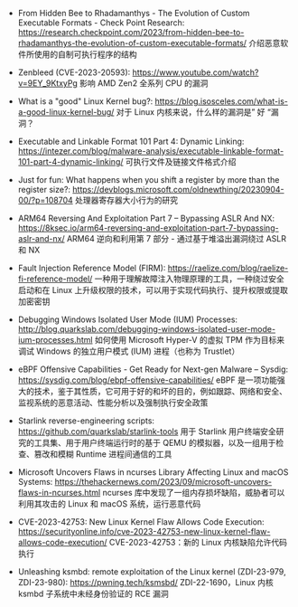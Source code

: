 - From Hidden Bee to Rhadamanthys - The Evolution of Custom Executable Formats - Check Point Research:
https://research.checkpoint.com/2023/from-hidden-bee-to-rhadamanthys-the-evolution-of-custom-executable-formats/
介绍恶意软件所使用的自制可执行程序的结构 

- Zenbleed (CVE-2023-20593):
https://www.youtube.com/watch?v=9EY_9KtxyPg
影响 AMD Zen2 全系列 CPU 的漏洞

- What is a "good" Linux Kernel bug?:
https://blog.isosceles.com/what-is-a-good-linux-kernel-bug/
对于 Linux 内核来说，什么样的漏洞是” 好 “漏洞？

- Executable and Linkable Format 101 Part 4: Dynamic Linking:
https://intezer.com/blog/malware-analysis/executable-linkable-format-101-part-4-dynamic-linking/
可执行文件及链接文件格式介绍

- Just for fun: What happens when you shift a register by more than the register size?:
https://devblogs.microsoft.com/oldnewthing/20230904-00/?p=108704
处理器寄存器大小行为的研究

- ARM64 Reversing And Exploitation Part 7 – Bypassing ASLR And NX:
https://8ksec.io/arm64-reversing-and-exploitation-part-7-bypassing-aslr-and-nx/
ARM64 逆向和利用第 7 部分 - 通过基于堆溢出漏洞绕过 ASLR 和 NX

- Fault Injection Reference Model (FIRM):
https://raelize.com/blog/raelize-fi-reference-model/
一种用于理解故障注入物理原理的工具，一种绕过安全启动和在 Linux 上升级权限的技术，可以用于实现代码执行、提升权限或提取加密密钥 

- Debugging Windows Isolated User Mode (IUM) Processes:
http://blog.quarkslab.com/debugging-windows-isolated-user-mode-ium-processes.html
如何使用 Microsoft Hyper-V 的虚拟 TPM 作为目标来调试 Windows 的独立用户模式 ​​(IUM) 进程（也称为 Trustlet）

- eBPF Offensive Capabilities - Get Ready for Next-gen Malware – Sysdig:
https://sysdig.com/blog/ebpf-offensive-capabilities/
eBPF 是一项功能强大的技术，鉴于其性质，它可用于好的和坏的目的，例如跟踪、网络和安全、监视系统的恶意活动、性能分析以及强制执行安全政策

- Starlink reverse-engineering scripts:
https://github.com/quarkslab/starlink-tools
用于 Starlink 用户终端安全研究的工具集、用于用户终端运行时的基于 QEMU 的模拟器，以及一组用于检查、篡改和模糊 Runtime 进程间通信的工具

- Microsoft Uncovers Flaws in ncurses Library Affecting Linux and macOS Systems: https://thehackernews.com/2023/09/microsoft-uncovers-flaws-in-ncurses.html
ncurses 库中发现了一组内存损坏缺陷，威胁者可以利用其攻击的 Linux 和 macOS 系统，运行恶意代码 

- ​​CVE-2023-42753: New Linux Kernel Flaw Allows Code Execution:
https://securityonline.info/cve-2023-42753-new-linux-kernel-flaw-allows-code-execution/
CVE-2023-42753：新的 Linux 内核缺陷允许代码执行

- Unleashing ksmbd: remote exploitation of the Linux kernel (ZDI-23-979, ZDI-23-980):
https://pwning.tech/ksmsbd/
ZDI-22-1690，Linux 内核 ksmbd 子系统中未经身份验证的 RCE 漏洞